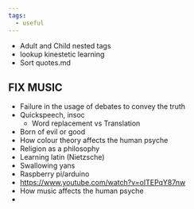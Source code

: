 ```yaml
---
tags:
  - useful
---
```

- Adult and Child nested tags
- lookup kinestetic learning
- Sort quotes.md

## FIX MUSIC
- Failure in the usage of debates to convey the truth
- Quickspeech, insoc
	- Word replacement vs Translation
- Born of evil or good
- How colour theory affects the human psyche
- Religion as a philosophy
- Learning latin (Nietzsche)
- Swallowing yans
- Raspberry pi/arduino
- https://www.youtube.com/watch?v=oITEPqY87nw
- How music affects the human psyche
- 